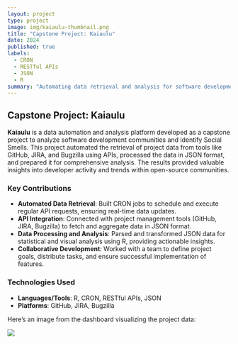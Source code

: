 ```yaml
---
layout: project
type: project
image: img/kaiaulu-thumbnail.png
title: "Capstone Project: Kaiaulu"
date: 2024
published: true
labels:
  - CRON
  - RESTful APIs
  - JSON
  - R
summary: "Automating data retrieval and analysis for software development communities"
---
```


## Capstone Project: Kaiaulu

**Kaiaulu** is a data automation and analysis platform developed as a capstone project to analyze software development communities and identify Social Smells. This project automated the retrieval of project data from tools like GitHub, JIRA, and Bugzilla using APIs, processed the data in JSON format, and prepared it for comprehensive analysis. The results provided valuable insights into developer activity and trends within open-source communities.

### Key Contributions
- **Automated Data Retrieval**: Built CRON jobs to schedule and execute regular API requests, ensuring real-time data updates.  
- **API Integration**: Connected with project management tools (GitHub, JIRA, Bugzilla) to fetch and aggregate data in JSON format.  
- **Data Processing and Analysis**: Parsed and transformed JSON data for statistical and visual analysis using R, providing actionable insights.  
- **Collaborative Development**: Worked with a team to define project goals, distribute tasks, and ensure successful implementation of features.

### Technologies Used
- **Languages/Tools**: R, CRON, RESTful APIs, JSON  
- **Platforms**: GitHub, JIRA, Bugzilla  

Here’s an image from the dashboard visualizing the project data:

<div class="text-center p-4">
  <img src="../img/kaiaulu-dashboard.png" class="img-thumbnail" >
</div>
